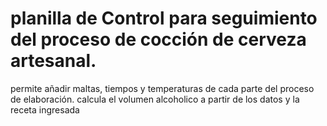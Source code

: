 # planilla de Control para seguimiento del proceso de cocción de cerveza artesanal.

permite añadir maltas, tiempos y temperaturas de cada parte del proceso de elaboración.
calcula el volumen alcoholico a partir de los datos y la receta ingresada
